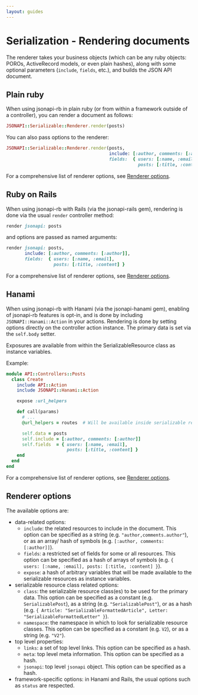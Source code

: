 ```yaml
---
layout: guides
---
```

# Serialization - Rendering documents

The renderer takes your business objects (which can be any ruby objects: POROs,
ActiveRecord models, or even plain hashes), along with some optional parameters
(`include`, `fields`, etc.), and builds the JSON API document.

## Plain ruby

When using jsonapi-rb in plain ruby (or from within a framework outside of a
controller), you can render a document as follows:

```ruby
JSONAPI::Serializable::Renderer.render(posts)
```

You can also pass options to the renderer:

```ruby
JSONAPI::Serializable::Renderer.render(posts,
                                       include: [:author, comments: [:author]],
                                       fields:  { users: [:name, :email],
                                                  posts: [:title, :content] })
```

For a comprehensive list of renderer options, see [Renderer options]().

## Ruby on Rails

When using jsonapi-rb with Rails (via the jsonapi-rails gem), rendering is done
via the usual `render` controller method:

```ruby
render jsonapi: posts
```
and options are passed as named arguments:

```ruby
render jsonapi: posts,
       include: [:author, comments: [:author]],
       fields:  { users: [:name, :email],
                  posts: [:title, :content] }
```

For a comprehensive list of renderer options, see [Renderer options]().

## Hanami

When using jsonapi-rb with Hanami (via the jsonapi-hanami gem), enabling of
jsonapi-rb features is opt-in, and is done by including
`JSONAPI::Hanami::Action` in your actions.
Rendering is done by setting options directly on the controller action instance.
The primary data is set via the `self.body` setter.

Exposures are available from within the SerializableResource class as instance
variables.

Example:

```ruby
module API::Controllers::Posts
  class Create
    include API::Action
    include JSONAPI::Hanami::Action

    expose :url_helpers

    def call(params)
      # ...
      @url_helpers = routes  # Will be available inside serializable resources.

      self.data = posts
      self.include = [:author, comments: [:author]]
      self.fields  = { users: [:name, :email],
                       posts: [:title, :content] }
    end
  end
end
```

For a comprehensive list of renderer options, see [Renderer options]().

## Renderer options

The available options are:

+ data-related options:
  + `include`: the related resources to include in the document. This option can
    be specified as a string (e.g. `"author,comments.author"`), or as an array/
    hash of symbols (e.g. `[:author, comments: [:author]]`).
  + `fields`: a restricted set of fields for some or all resources. This option
    can be specified as a hash of arrays of symbols (e.g.
    `{ users: [:name, :email], posts: [:title, :content] }`).
  + `expose`: a hash of arbitrary variables that will be made available to the
    serializable resources as instance variables.
+ serializable resource class related options:
  + `class`: the serializable resource class(es) to be used for the primary
    data. This option can be specified as a constant (e.g. `SerializablePost`),
    as a string (e.g. `"SerializablePost"`), or as a hash (e.g.
    `{ Article: "SerializableFormattedArticle", Letter: "SerializableFormattedLetter" }`).
  + `namespace`: the namespace in which to look for serializable resource
    classes. This option can be specified as a constant (e.g. `V2`), or as a
    string (e.g. `"V2"`).
+ top level properties:
  + `links`: a set of top level links. This option can be specified as a hash.
  + `meta`: top level meta information. This option can be specified as a hash.
  + `jsonapi`: top level `jsonapi` object. This option can be specified as a
    hash.
+ framework-specific options: in Hanami and Rails, the usual options such as
`status` are respected.
